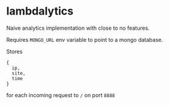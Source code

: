 # lambdalytics

Naive analytics implementation with close to no features.

Requires `MONGO_URL` env variable to point to a mongo database.

Stores
```
{
  ip,
  site,
  time
}
```
for each incoming request to `/` on port `8888`
